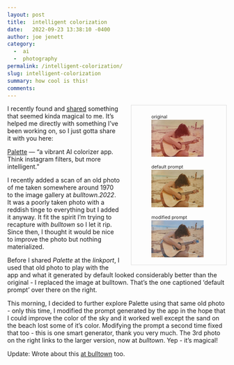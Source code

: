 ```yaml
---
layout: post
title:  intelligent colorization
date:   2022-09-23 13:38:10 -0400
author: joe jenett
category:
  -  ai
  -  photography
permalink: /intelligent-colorization/
slug: intelligent-colorization
summary: how cool is this!
comments: 
---
```


<div style="min-height:320px;display:block;">
<div style="position-relative;float:right;margin-left:24px;padding:6px 6px 0 6px;border:1px solid #dedede">
<figure>
<figcaption style="font-size:.75em;">original</figcaption>
<img src="/images/mbjoe-old.jpg" width="120" style="width:120px;margin-right:6px;" alt="" />
</figure>
<figure>
<figcaption style="font-size:.75em;">default prompt</figcaption>
<img src="/images/mbjoe2.jpg" width="120" style="width:120px;margin-right:6px;" alt="" />
</figure>
<figure>
<figcaption style="font-size:.75em;">modified prompt</figcaption>
<a href="https://bulltown.2022.jenett.org/images/show/?image=mbjoe"><img src="/images/mbjoe.jpg" width="120" style="width:120px;" alt="" /></a>
</figure>
</div>
<p>I recently found and <a href="https://the.dailywebthing.com/a-vibrant-ai-colorizer-app/">shared</a> something that seemed kinda magical to me. It’s helped me directly with something I’ve been working on, so I just gotta share it with you here:</p>
<p>
<a title="Palette" href="https://palette.fm/">Palette</a> — “a vibrant AI colorizer app. Think instagram filters, but more intelligent.” 
</p>
<p>I recently added a scan of an old photo of me taken somewhere around 1970 to the image gallery at <em>bulltown.2022</em>. It was a poorly taken photo with a reddish tinge to everything but I added it anyway. It fit the spirit I’m trying to recapture with <em>bulltown</em> so I let it rip. Since then, I thought it would be nice to improve the photo but nothing materialized.</p>
<p>Before I shared <em>Palette</em> at the <em>linkport</em>, I used that old photo to play with the app and what it generated by default looked considerably better than the original - I replaced the image at bulltown. That’s the one captioned ‘default prompt’ over there on the right.</p>
<p>This morning, I decided to further explore Palette using that same old photo - only this time, I modified the prompt generated by the app in the hope that I could improve the color of the sky and it worked well except the sand on the beach lost some of it’s color. Modifying the prompt a second time fixed that too - this is one smart generator, thank you very much. The 3rd photo on the right links to the larger version, now at <em>bulltown</em>. Yep - it’s magical!</p>
<p>Update: Wrote about this <a href="https://bulltown.2022.jenett.org/journal/092422/">at bulltown</a> too.</p>

<a href="https://brid.gy/publish/twitter"></a>
<data class="p-bridgy-omit-link" value="false"></data>